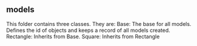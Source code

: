 ## models
This folder contains three classes. They are:
Base: The base for all models. Defines the id of objects and keeps a record of all models created.
Rectangle: Inherits from Base.
Square: Inherits from Rectangle
